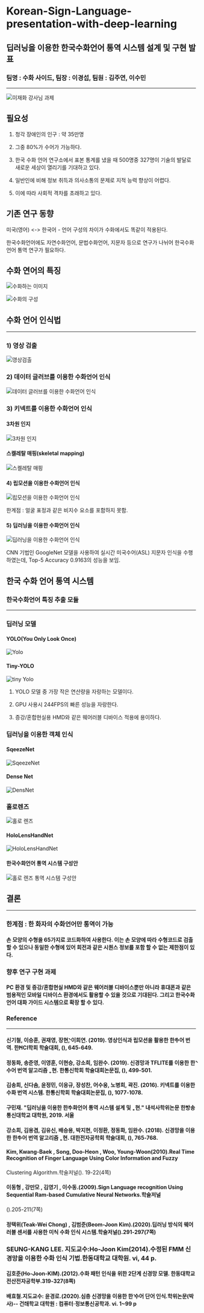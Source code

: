 # Korean-Sign-Language-presentation-with-deep-learning

## 딥러닝을 이용한 한국수화언어 통역 시스템 설계 및 구현 발표
### 팀명 : 수화 사이드, 팀장 : 이경섭, 팀원 : 김주연, 이수민

***

![이재화 강사님 과제](https://github.com/Leegyeongseob/Korean-Sign-Language-presentation-with-deep-learning/assets/67867076/d1ff47e6-ba7c-4f2a-8e72-5c75324417f2)

## 필요성

1. 청각 장애인의 인구 : 약 35만명
 
2. 그중 80%가 수어가 가능하다.

3. 한국 수화 언어 연구소에서 표본 통계를 냈을 때 500명중 327명이 기술의 발달로 새로운 세상이 열리기를 기대하고 있다.

4. 일반인에 비해 정보 취득과 의사소통의 문제로 지적 능력 향상이 어렵다.

5. 이에 따라 사회적 격차를 초래하고 있다.

## 기존 연구 동향

미국(영어) <-> 한국어 - 언어 구성의 차이가 수화에서도 똑같이 적용된다.

한국수화언어에도 자연수화언어, 문법수화언어, 지문자 등으로 연구가 나뉘어 한국수화언어 통역 연구가 필요하다.

## 수화 연어의 특징

![수화하는 이미지](https://github.com/Leegyeongseob/Korean-Sign-Language-presentation-with-deep-learning/assets/67867076/16d402fd-57da-48d4-9b3d-8af9a05e3b7b)

![수화의 구성](https://github.com/Leegyeongseob/Korean-Sign-Language-presentation-with-deep-learning/assets/67867076/7058d71a-544b-4ff7-ba36-011aae4fdc43)

## 수화 언어 인식법

***

### 1) 영상 검출

![영상검출](https://github.com/Leegyeongseob/Korean-Sign-Language-presentation-with-deep-learning/assets/67867076/6d69420a-0d08-4cff-a6ad-f2ed1a1a9044)

### 2) 데이터 글러브를 이용한 수화언어 인식

![데이터 글러브를 이용한 수화언어 인식](https://github.com/Leegyeongseob/Korean-Sign-Language-presentation-with-deep-learning/assets/67867076/fc1b98cb-f745-4e08-a3a7-ea2636fb5fef)

### 3) 키넥트를 이용한 수화언어 인식

#### 3차원 인지

![3차원 인지](https://github.com/Leegyeongseob/Korean-Sign-Language-presentation-with-deep-learning/assets/67867076/4f06cb1d-b9b2-49ff-b3a0-fda5360361a4)

#### 스켈레탈 매핑(skeletal mapping)

![스켈레탈 매핑](https://github.com/Leegyeongseob/Korean-Sign-Language-presentation-with-deep-learning/assets/67867076/be245778-ce32-4623-980e-d67f4995c9f9)

#### 4) 립모션을 이용한 수화언어 인식

![립모션을 이용한 수화언어 인식](https://github.com/Leegyeongseob/Korean-Sign-Language-presentation-with-deep-learning/assets/67867076/f6bbaaed-5c37-4ad1-873d-451b92e9d1ac)

한계점 : 얼굴 표정과 같은 비지수 요소를 포함하지 못함.

#### 5) 딥러닝을 이용한 수화언어 인식

![딥러닝을 이용한 수화언어 인식](https://github.com/Leegyeongseob/Korean-Sign-Language-presentation-with-deep-learning/assets/67867076/10c0cb78-5a07-4670-aa6d-57c52337e4a0)

CNN 기법인 GoogleNet 모델을 사용하여 실시간 미국수어(ASL) 지문자 인식을 수행하였는데, Top-5 Accuracy 0.9163의 성능을 보임.

## 한국 수화 언어 통역 시스템

### 한국수화언어 특징 추출 모듈

***

### 딥러닝 모델

#### YOLO(You Only Look Once)

![Yolo](https://github.com/Leegyeongseob/Korean-Sign-Language-presentation-with-deep-learning/assets/67867076/c10bd8a8-78e0-4619-a23d-73237e11fe70)

#### Tiny-YOLO

![tiny Yolo](https://github.com/Leegyeongseob/Korean-Sign-Language-presentation-with-deep-learning/assets/67867076/c6bbf271-5b93-4428-9dd3-473b0f3f5be7)

1) YOLO 모델 중 가장 작은 연산량을 자랑하는 모델이다.

2) GPU 사용시 244FPS의 빠른 성능을 자랑한다.

3) 증강/혼합현실용 HMD와 같은 웨어러블 디바이스 적용에 용이하다.

### 딥러닝을 이용한 객체 인식

#### SqeezeNet

![SqeezeNet](https://github.com/Leegyeongseob/Korean-Sign-Language-presentation-with-deep-learning/assets/67867076/4590fedf-d125-445e-83ba-1bf73131e790)

#### Dense Net

![DensNet](https://github.com/Leegyeongseob/Korean-Sign-Language-presentation-with-deep-learning/assets/67867076/0caf0f01-ec49-4075-aa47-135e2798cf57)

### 홀로렌즈

![홀로 렌즈](https://github.com/Leegyeongseob/Korean-Sign-Language-presentation-with-deep-learning/assets/67867076/dccc7d31-37bb-4bcf-b69f-a72a3a00309c)

#### HoloLensHandNet

![HoloLensHandNet](https://github.com/Leegyeongseob/Korean-Sign-Language-presentation-with-deep-learning/assets/67867076/fcc0a4a6-87ba-440e-bd5e-c7eaa204e837)

#### 한국수화언어 통역 시스템 구성안

![홀로 렌즈 통역 시스템 구성안](https://github.com/Leegyeongseob/Korean-Sign-Language-presentation-with-deep-learning/assets/67867076/ac66ffdd-213e-4f31-b1ca-109e4aae5a36)

## 결론

***

### 한계점 : 한 화자의 수화언어만 통역이 가능

#### 손 모양의 수형을 65가지로 코드화하여 사용한다. 이는 손 모양에 따라 수형코드로 검출할 수 있으나 동일한 수형에 있어 회전과 같은 시퀀스 정보를 포함 할 수 없는 제한점이 있다.

### 향후 연구 구현 과제

#### PC 환경 및 증강/혼합현실 HMD와 같은 웨어러블 디바이스뿐만 아니라 휴대폰과 같은 범용적인 모바일 디바이스 환경에서도 활용할 수 있을 것으로 기대된다. 그리고 한국수화언어 대화 가이드 시스템으로 확장 할 수 있다.

### Reference

***

#### 신기철, 이승훈, 권재영, 장현̀, 이희연. (2019). 영상인식과 립모션을 활용한 한̀수어 번역. 한̀HCI학회 학술대회, (), 645-649.

#### 정동화, 송준영, 이영훈, 이현승, 강소희, 임완수. (2019). 신경망과 TFLITE를 이용한 한̀수어 번역 알고리즘 ˿현. 한̀통신학회 학술대회논문집, (), 499-501.

#### 김송희, 신다솜, 윤정민, 이응규, 장성찬, 어수웅, 노병희, 곽진. (2016). 키넥트를 이용한 수화 번역 시스템. 한̀통신학회 학술대회논문집, (), 1077-1078.

#### 구민재. "딥러닝을 이용한 한̀수화언어 통역 시스템 설계 및 ˿현." ̀내석사학위논문 한̀방송통신대학교 대학원, 2019. 서울

#### 강소희, 김용겸, 김유신, 배승용, 박지현, 이정환, 정동화, 임완수. (2018). 신경망을 이용한 한̀수어 번역 알고리즘 ˿현. 대한전자공학회 학술대회, (), 765-768.

#### Kim, Kwang-Baek , Song, Doo-Heon , Woo, Young-Woon(2010).Real Time Recognition of Finger Language Using Color Information and Fuzzy
Clustering Algorithm.학술저널().
19-22(4쪽)

#### 이동형 , 강만모 , 김영기 , 이수동.(2009).Sign Language recognition Using Sequential Ram-based Cumulative Neural Networks.학술저널
().205-211(7쪽)

#### 정택위(Teak-Wei Chong) , 김범준(Beom-Joon Kim).(2020).딥러닝 방식의 웨어러블 센서를 사용한 미̀식 수화 인식 시스템.학술저널().291-297(7쪽)

### SEUNG-KANG LEE. 지도교수:Ho-Joon Kim(2014).수정된 FMM 신경망을 이용한 수화 인식 기법.한동대학교 대학원. vi, 44 p.

#### 김호준(Ho-Joon-KIM).(2012).수화 패턴 인식을 위한 2단계 신경망 모델. 한동대학교 전산전자공학부.319-327(8쪽)

#### 배효철.지도교수: 윤경로.(2020).심층 신경망을 이용한 한̀ 수어 단어 인식.학위논문(박사)-- 건̀대학교 대학원 : 컴퓨터·정보통신공학과. vi. 1~99 p
